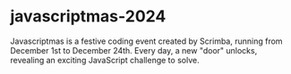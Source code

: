 # javascriptmas-2024
Javascriptmas is a festive coding event created by Scrimba, running from December 1st to December 24th. Every day, a new "door" unlocks, revealing an exciting JavaScript challenge to solve.
